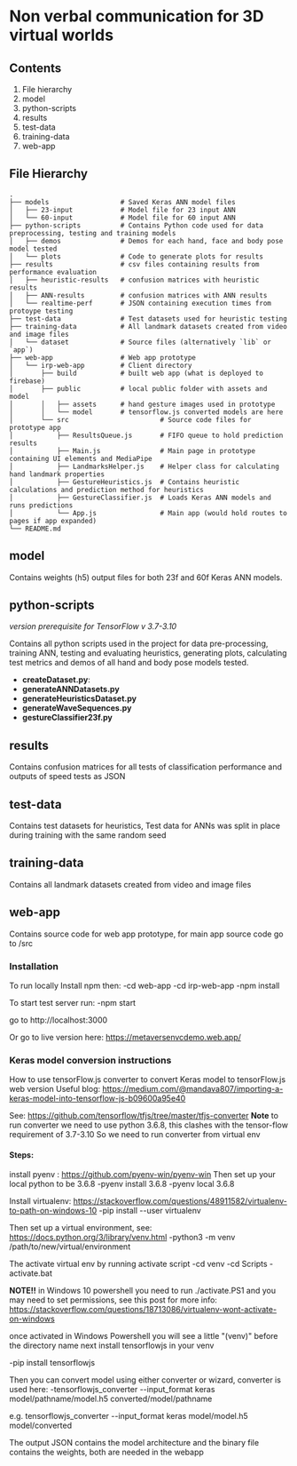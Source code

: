 # Non verbal communication for 3D virtual worlds

## Contents

1. File hierarchy 
2. model
3. python-scripts
4. results
5. test-data
6. training-data
7. web-app

## File Hierarchy

```
.
├── models                  # Saved Keras ANN model files
│   ├── 23-input            # Model file for 23 input ANN
│   └── 60-input            # Model file for 60 input ANN
├── python-scripts          # Contains Python code used for data preprocessing, testing and training models
│   ├── demos               # Demos for each hand, face and body pose model tested
│   └── plots               # Code to generate plots for results
├── results                 # csv files containing results from performance evaluation
│   ├── heuristic-results   # confusion matrices with heuristic results
│   ├── ANN-results         # confusion matrices with ANN results
│   └── realtime-perf       # JSON containing execution times from protoype testing
├── test-data               # Test datasets used for heuristic testing
├── training-data           # All landmark datasets created from video and image files
│   └── dataset             # Source files (alternatively `lib` or `app`)    
├── web-app                 # Web app prototype
│   └── irp-web-app         # Client directory
│       ├── build           # built web app (what is deployed to firebase)
│       ├── public          # local public folder with assets and model
│       │   ├── assets      # hand gesture images used in prototype
│       │   └── model       # tensorflow.js converted models are here
│       └── src                       # Source code files for prototype app
│           ├── ResultsQueue.js       # FIFO queue to hold prediction results
│           ├── Main.js               # Main page in prototype containing UI elements and MediaPipe
│           ├── LandmarksHelper.js    # Helper class for calculating hand landmark properties
│           ├── GestureHeuristics.js  # Contains heuristic calculations and prediction method for heuristics
│           ├── GestureClassifier.js  # Loads Keras ANN models and runs predictions
│           └── App.js                # Main app (would hold routes to pages if app expanded)
└── README.md
```

## model

Contains weights (h5) output files for both 23f and 60f Keras ANN models.

## python-scripts

*version prerequisite for TensorFlow v 3.7-3.10*

Contains all python scripts used in the project for data pre-processing, training ANN, testing and evaluating heuristics, generating plots, calculating test metrics and demos of all hand and body pose models tested.

* **createDataset.py**:
* **generateANNDatasets.py**
* **generateHeuristicsDataset.py**
* **generateWaveSequences.py**
* **gestureClassifier23f.py**



## results
Contains confusion matrices for all tests of classification performance and outputs of speed tests as JSON

## test-data
Contains test datasets for heuristics,
Test data for ANNs was split in place during training with the same random seed

## training-data
Contains all landmark datasets created from video and image files

## web-app

Contains source code for web app prototype, for main app source code go to /src

### Installation

To run locally
Install npm then:
-cd web-app
-cd irp-web-app
-npm install

To start test server run:
-npm start

go to http://localhost:3000

Or go to live version here: https://metaversenvcdemo.web.app/


### Keras model conversion instructions

How to use tensorFlow.js converter to convert Keras model to tensorFlow.js web version
Useful blog: https://medium.com/@mandava807/importing-a-keras-model-into-tensorflow-js-b09600a95e40

See: https://github.com/tensorflow/tfjs/tree/master/tfjs-converter
**Note** to run converter we need to use python 3.6.8, this clashes with the tensor-flow  requirement of 3.7-3.10
So we need to run converter from virtual env

#### Steps:

install pyenv : https://github.com/pyenv-win/pyenv-win
Then set up your local python to be 3.6.8
-pyenv install 3.6.8
-pyenv local 3.6.8

Install virtualenv: https://stackoverflow.com/questions/48911582/virtualenv-to-path-on-windows-10
-pip install --user virtualenv

Then set up a virtual environment, see: https://docs.python.org/3/library/venv.html
-python3 -m venv /path/to/new/virtual/environment

The activate virtual env by running activate script
-cd venv
-cd Scripts
-activate.bat

**NOTE!!** in Windows 10 powershell you need to run ./activate.PS1
and you may need to set permissions, see this post for more info: https://stackoverflow.com/questions/18713086/virtualenv-wont-activate-on-windows

once activated in Windows Powershell you will see a little "(venv)" before the directory name
next install tensorflowjs in your venv 

-pip install tensorflowjs

Then you can convert model using either converter or wizard, converter is used here:
-tensorflowjs_converter --input_format keras model/pathname/model.h5 converted/model/pathname

e.g.
tensorflowjs_converter --input_format keras model/model.h5 model/converted

The output JSON contains the model architecture and the binary file contains the weights, both are needed in the webapp




